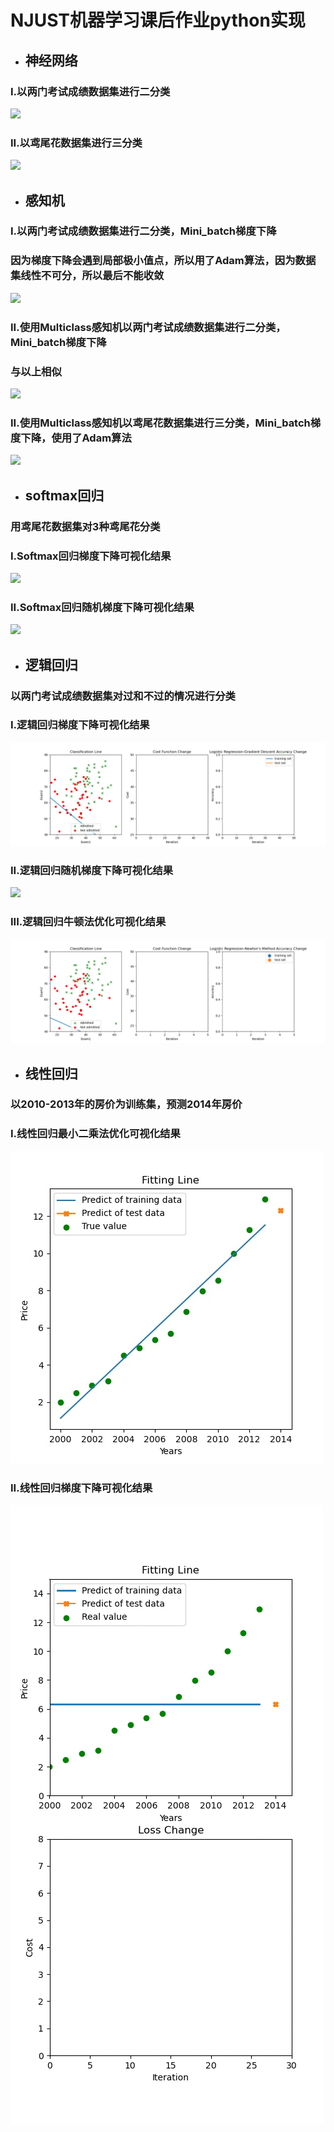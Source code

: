 # NJUST机器学习课后作业python实现
- ## 神经网络
### I.以两门考试成绩数据集进行二分类
![](./res/ThreeLayers_NeuralNetwork_Exam.gif)
### II.以鸢尾花数据集进行三分类
![](./res/ThreeLayers_NeuralNetwork_Iris.gif)
- ## 感知机
### I.以两门考试成绩数据集进行二分类，Mini_batch梯度下降
### 因为梯度下降会遇到局部极小值点，所以用了Adam算法，因为数据集线性不可分，所以最后不能收敛
![](./res/Perceptron_Mini_batch_Adam.gif)
### II.使用Multiclass感知机以两门考试成绩数据集进行二分类，Mini_batch梯度下降
### 与以上相似
![](./res/Perceptron_Multi_Class_Mini_batch_Adam.gif)
### II.使用Multiclass感知机以鸢尾花数据集进行三分类，Mini_batch梯度下降，使用了Adam算法
![](./res/Perceptron_3Classes_Mini_batch_Adam.gif)
- ## softmax回归
### 用鸢尾花数据集对3种鸢尾花分类
### I.Softmax回归梯度下降可视化结果
![](./res/SoftmaxRegression_GD.gif)
### II.Softmax回归随机梯度下降可视化结果
![](./res/SoftmaxRegression_SGD.gif)
- ## 逻辑回归
### 以两门考试成绩数据集对过和不过的情况进行分类
###  I.逻辑回归梯度下降可视化结果
![](./res/LogisticRegression_GD.gif)
### II.逻辑回归随机梯度下降可视化结果
![](./res/LogisticRegression_SGD.gif)
### III.逻辑回归牛顿法优化可视化结果
![](./res/LogisticRegression_NM.gif)
- ## 线性回归
### 以2010-2013年的房价为训练集，预测2014年房价
### I.线性回归最小二乘法优化可视化结果
![](./res/LinearRegression_close_form_Fitting_Line.jpg)
### II.线性回归梯度下降可视化结果
![](./res/Linear_Regression_GradientDescend.gif)
